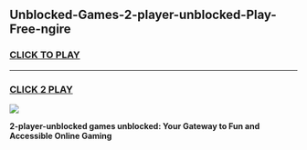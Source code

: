 
## Unblocked-Games-2-player-unblocked-Play-Free-ngire
<h3>
<a href="https://premium76.site?title=2-player-unblocked&ref=18A1">CLICK TO PLAY</a></h3>
<hr>

<h3>
<a href="https://premium76.site?title=2-player-unblocked&ref=18A1">CLICK 2 PLAY</a>
  
</h3>

<a href="https://premium76.site?title=2-player-unblocked&ref=18A1"><img src="https://clearcache.store/games.png"></a>


**2-player-unblocked games unblocked: Your Gateway to Fun and Accessible Online Gaming**
